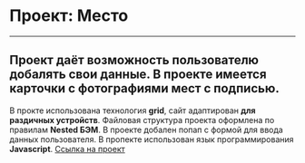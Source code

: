 # Проект: Место
----------------------
Проект даёт возможность пользователю добалять свои данные. В проекте имеется карточки с фотографиями мест с подписью.
------------------------
В прокте использована технология **grid**, сайт адаптирован __для раздичных устройств__. Файловая структура проекта оформлена по правилам **Nested БЭМ**. В проекте добален попап с формой для ввода данных пользователя. В пропекте использован язык программирования **Javascript**.
[Ссылка на проект](https://oleg-belyaev.github.io/mesto/)
